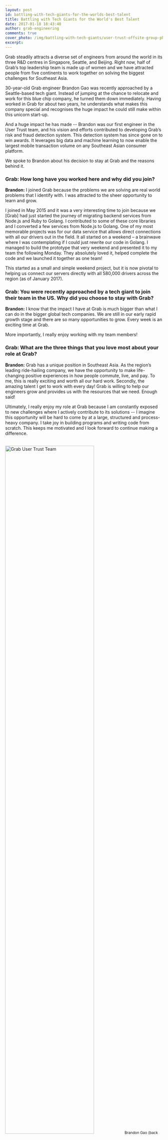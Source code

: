 ```yaml
---
layout: post
id: battling-with-tech-giants-for-the-worlds-best-talent
title: Battling with Tech Giants for the World's Best Talent
date: 2017-01-18 18:43:40
author: grab-engineering
comments: true
cover_photo: /img/battling-with-tech-giants/user-trust-offsite-group-photo.jpg
excerpt:
---
```


Grab steadily attracts a diverse set of engineers from around the world in its three R&D centres in Singapore, Seattle, and Beijing. Right now, half of Grab’s top leadership team is made up of women and we have attracted people from five continents to work together on solving the biggest challenges for Southeast Asia.

30-year-old Grab engineer Brandon Gao was recently approached by a Seattle-based tech giant. Instead of jumping at the chance to relocate and work for this blue chip company, he turned them down immediately. Having worked in Grab for about two years, he understands what makes this company special and recognises the huge impact he could still make within this unicorn start-up.

And a huge impact he has made -- Brandon was our first engineer in the User Trust team, and his vision and efforts contributed to developing Grab’s risk and fraud detection system. This detection system has since gone on to win awards. It leverages big data and machine learning to now enable the largest mobile transaction volume on any Southeast Asian consumer platform.

We spoke to Brandon about his decision to stay at Grab and the reasons behind it.

### Grab: How long have you worked here and why did you join?

**Brandon:** I joined Grab because the problems we are solving are real world problems that I identify with. I was attracted to the sheer opportunity to learn and grow.

I joined in May 2015 and it was a very interesting time to join because we [Grab] had just started the journey of migrating backend services from Node.js and Ruby to Golang. I contributed to some of these core libraries and I converted a few services from Node.js to Golang.
One of my most memorable projects was for our data service that allows direct connections with all our drivers out in the field. It all started on a weekend – a brainwave where I was contemplating if I could just rewrite our code in Golang. I managed to build the prototype that very weekend and presented it to my team the following Monday. They absolutely loved it, helped complete the code and we launched it together as one team!

This started as a small and simple weekend project, but it is now pivotal to helping us connect our servers directly with all 580,000 drivers across the region (as of January 2017).

### Grab: You were recently approached by a tech giant to join their team in the US.  Why did you choose to stay with Grab?

**Brandon:** I know that the impact I have at Grab is much bigger than what I can do in the bigger global tech companies. We are still in our early rapid growth stage and there are so many opportunities to grow. Every week is an exciting time at Grab.

More importantly, I really enjoy working with my team members!

### Grab: What are the three things that you love most about your role at Grab?

**Brandon:** Grab has a unique position in Southeast Asia. As the region’s leading ride-hailing company, we have the opportunity to make life-changing positive experiences in how people commute, live, and pay. To me, this is really exciting and worth all our hard work.
Secondly, the amazing talent I get to work with every day! Grab is willing to help our engineers grow and provides us with the resources that we need. Enough said!

Ultimately, I really enjoy my role at Grab because I am constantly exposed to new challenges where I actively contribute to its solutions -- I imagine this opportunity will be hard to come by at a large, structured and process-heavy company. I take joy in building programs and writing code from scratch. This keeps me motivated and I look forward to continue making a difference.

<br/>

<div class="post-image-section">
  <img alt="Grab User Trust Team" src="/img/battling-with-tech-giants/user-trust-offsite-group-photo.jpg" width="75%">
  <small class="post-image-caption">Brandon Gao (back row, third from left) with the Grab User Trust Team</small>
</div>
